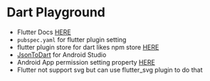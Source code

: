 # Dart Playground

- Flutter Docs [HERE](https://flutter.dev/docs)
- `pubspec.yaml` for flutter plugin setting
- flutter plugin store for dart likes npm store [HERE](https://pub.dev/)
- [JsonToDart](https://plugins.jetbrains.com/plugin/12562-jsontodart-json-to-dart-/versions) for Android Studio
- Android App permission setting property [HERE](https://www.cnblogs.com/fnlingnzb-learner/p/7239614.html)
- Flutter not support svg but can use flutter_svg plugin to do that

